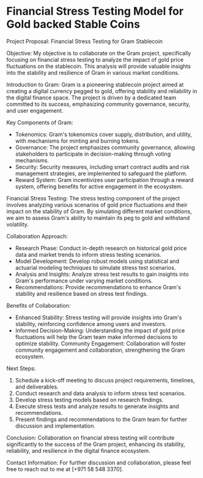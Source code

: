 # Financial Stress Testing Model for Gold backed Stable Coins

Project Proposal: Financial Stress Testing for Gram Stablecoin

Objective:
My objective is to collaborate on the Gram project, specifically focusing on financial stress testing to analyze the impact of gold price fluctuations on the stablecoin. This analysis will provide valuable insights into the stability and resilience of Gram in various market conditions.

Introduction to Gram:
Gram is a pioneering stablecoin project aimed at creating a digital currency pegged to gold, offering stability and reliability in the digital finance space. The project is driven by a dedicated team committed to its success, emphasizing community governance, security, and user engagement.

Key Components of Gram:
- Tokenomics: Gram's tokenomics cover supply, distribution, and utility, with mechanisms for minting and burning tokens.
- Governance: The project emphasizes community governance, allowing stakeholders to participate in decision-making through voting mechanisms.
- Security: Security measures, including smart contract audits and risk management strategies, are implemented to safeguard the platform.
- Reward System: Gram incentivizes user participation through a reward system, offering benefits for active engagement in the ecosystem.

Financial Stress Testing:
The stress testing component of the project involves analyzing various scenarios of gold price fluctuations and their impact on the stability of Gram. By simulating different market conditions, we aim to assess Gram's ability to maintain its peg to gold and withstand volatility.

Collaboration Approach:
- Research Phase: Conduct in-depth research on historical gold price data and market trends to inform stress testing scenarios.
- Model Development: Develop robust models using statistical and actuarial modeling techniques to simulate stress test scenarios.
- Analysis and Insights: Analyze stress test results to gain insights into Gram's performance under varying market conditions.
- Recommendations: Provide recommendations to enhance Gram's stability and resilience based on stress test findings.

Benefits of Collaboration:
- Enhanced Stability: Stress testing will provide insights into Gram's stability, reinforcing confidence among users and investors.
- Informed Decision-Making: Understanding the impact of gold price fluctuations will help the Gram team make informed decisions to optimize stability.
  Community Engagement: Collaboration will foster community engagement and collaboration, strengthening the Gram ecosystem.

Next Steps:
1. Schedule a kick-off meeting to discuss project requirements, timelines, and deliverables.
2. Conduct research and data analysis to inform stress test scenarios.
3. Develop stress testing models based on research findings.
4. Execute stress tests and analyze results to generate insights and recommendations.
5. Present findings and recommendations to the Gram team for further discussion and implementation.

Conclusion:
Collaboration on financial stress testing will contribute significantly to the success of the Gram project, enhancing its stability, reliability, and resilience in the digital finance ecosystem.

Contact Information:
For further discussion and collaboration, please feel free to reach out to me at [+971 58 548 3370].
